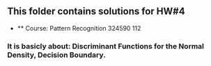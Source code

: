 ## This folder contains solutions for HW#4 
* ** Course: Pattern Recognition 324590 112
### It is basicly about: Discriminant Functions for the Normal Density, Decision Boundary.
